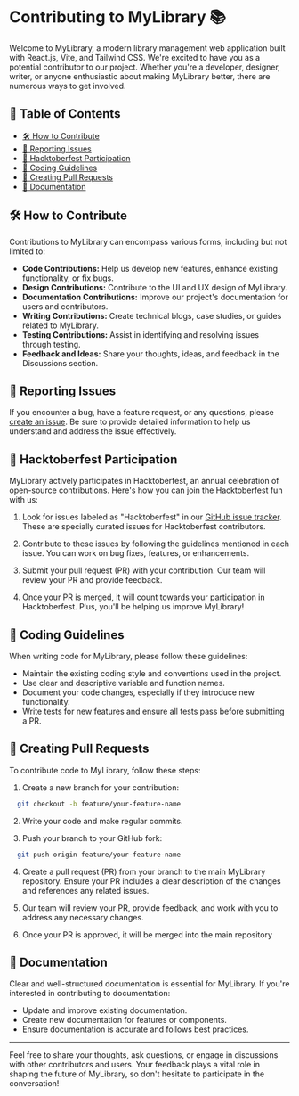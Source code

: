 # Contributing to MyLibrary 📚

Welcome to MyLibrary, a modern library management web application built with React.js, Vite, and Tailwind CSS. We're excited to have you as a potential contributor to our project. Whether you're a developer, designer, writer, or anyone enthusiastic about making MyLibrary better, there are numerous ways to get involved.

## 📝 Table of Contents
- [🛠️ How to Contribute](#how-to-contribute)
- [🐛 Reporting Issues](#reporting-issues)
- [🎉 Hacktoberfest Participation](#hacktoberfest-participation)
- [🧰 Coding Guidelines](#coding-guidelines)
- [🔗 Creating Pull Requests](#creating-pull-requests)
- [📖 Documentation](#documentation)


## 🛠️ How to Contribute

Contributions to MyLibrary can encompass various forms, including but not limited to:

- **Code Contributions:** Help us develop new features, enhance existing functionality, or fix bugs.
- **Design Contributions:** Contribute to the UI and UX design of MyLibrary.
- **Documentation Contributions:** Improve our project's documentation for users and contributors.
- **Writing Contributions:** Create technical blogs, case studies, or guides related to MyLibrary.
- **Testing Contributions:** Assist in identifying and resolving issues through testing.
- **Feedback and Ideas:** Share your thoughts, ideas, and feedback in the Discussions section.

## 🐛 Reporting Issues

If you encounter a bug, have a feature request, or any questions, please [create an issue](https://github.com/suryanshsingh2001/MyLibrary/issues). Be sure to provide detailed information to help us understand and address the issue effectively.

## 🎉 Hacktoberfest Participation

MyLibrary actively participates in Hacktoberfest, an annual celebration of open-source contributions. Here's how you can join the Hacktoberfest fun with us:

1. Look for issues labeled as "Hacktoberfest" in our [GitHub issue tracker](https://github.com/suryanshsingh2001/MyLibrary/issues). These are specially curated issues for Hacktoberfest contributors.

2. Contribute to these issues by following the guidelines mentioned in each issue. You can work on bug fixes, features, or enhancements.

3. Submit your pull request (PR) with your contribution. Our team will review your PR and provide feedback.

4. Once your PR is merged, it will count towards your participation in Hacktoberfest. Plus, you'll be helping us improve MyLibrary!

## 🧰 Coding Guidelines

When writing code for MyLibrary, please follow these guidelines:

- Maintain the existing coding style and conventions used in the project.
- Use clear and descriptive variable and function names.
- Document your code changes, especially if they introduce new functionality.
- Write tests for new features and ensure all tests pass before submitting a PR.

## 🔗 Creating Pull Requests

To contribute code to MyLibrary, follow these steps:

1. Create a new branch for your contribution:
```bash
  git checkout -b feature/your-feature-name
```

2. Write your code and make regular commits.

3. Push your branch to your GitHub fork:

```bash
  git push origin feature/your-feature-name
```
4. Create a pull request (PR) from your branch to the main MyLibrary repository. Ensure your PR includes a clear description of the changes and references any related issues.

5. Our team will review your PR, provide feedback, and work with you to address any necessary changes.

6. Once your PR is approved, it will be merged into the main repository

## 📖 Documentation
Clear and well-structured documentation is essential for MyLibrary. If you're interested in contributing to documentation:

- Update and improve existing documentation.
- Create new documentation for features or components.
- Ensure documentation is accurate and follows best practices.

---
Feel free to share your thoughts, ask questions, or engage in discussions with other contributors and users. Your feedback plays a vital role in shaping the future of MyLibrary, so don't hesitate to participate in the conversation!